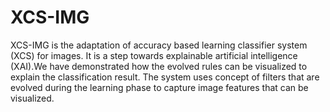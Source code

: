 # XCS-IMG
XCS-IMG is the adaptation of accuracy based learning classifier system (XCS) for images. It is a step towards explainable artificial intelligence (XAI).We have demonstrated how the evolved rules can be visualized to explain the
classification result. The system uses concept of filters that are evolved during the learning phase to capture image features that can be visualized.
